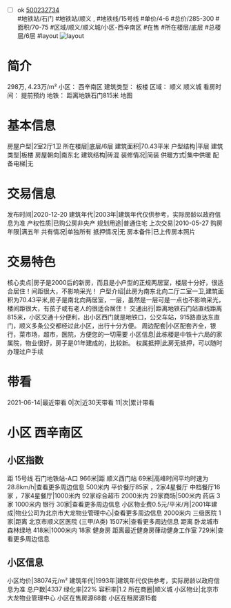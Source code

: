 - [ ] ok [500232734](https://bj.5i5j.com/ershoufang/500232734.html)  
 #地铁站/石门 #地铁站/顺义 ,  #地铁线/15号线
#单价/4-6 #总价/285-300 #面积/70-75   #区域/顺义/顺义城/小区-西辛南区 #在售 #所在楼层/底层 #总楼层/6层 #layout 
![layout](http://image2.5i5j.com//group1/M00/9E/15/CgqJMV1Je_mACzlgAAIdEt5_j8U463.jpg_P5.jpg) 
# 简介 
 298万,  4.23万/m² 
小区： 西辛南区
建筑类型： 板楼
区域： 顺义 顺义城
看房时间： 提前预约
地铁： 距离地铁石门815米 地图
# 基本信息 
 房屋户型|2室2厅1卫
所在楼层|底层/6层
建筑面积|70.43平米
户型结构|平层
建筑类型|板楼
房屋朝向|南东北
建筑结构|砖混
装修情况|简装
供暖方式|集中供暖
配备电梯|无
# 交易信息 
 发布时间|2020-12-20
建筑年代|2003年|建筑年代仅供参考，实际房龄以政府信息为准
产权性质|已购公房非央产
规划用途|普通住宅
上次交易|2010-05-27
购房年限|满五年
共有情况|单独所有
抵押情况|无
房本备件|已上传房本照片
# 交易特色 
 核心卖点|房子是2000后的新房，而且是小户型的正规两居室，楼层十分好，很适合居住！间距很大，不影响采光！
户型介绍|此房为南东北向二厅二室一卫,建筑面积为70.43平米,房子是南北向两居室，一层，虽然是一层可是一点也不影响采光，楼间距很大，有孩子或有老人的很适合居住！
交通出行|距离地铁石门站直线距离815米，小区交通十分便利，出小区西门就是地铁口，公交车站，915路直达东直门，顺义多条公交都经过此小区，出行十分方便。
周边配套|小区配套齐全，银行，菜市场，超市，医院，方便您的一切需要
小区信息|此栋楼是中铁十六局的家属院，物业很好，房子是01年建成的，比较新。
权属抵押|此房无抵押，可以随时办理过户手续
# 带看 
 2021-06-14|最近带看	 0|次|近30天带看	 11|次|累计带看
# 小区 西辛南区
## 小区指数 
 距 15号线 石门地铁站-A口 966米|距 顺义西门站 69米|高峰时间平均时速为28.8km/h|查看更多周边信息
500米内 平价餐厅85家 ，2家4星餐厅
中档餐厅16家 ，7家4星餐厅|1000米内 92家综合超市
2000米内 29家商场|500米内 药店 3家
1000米内 银行 30家|查看更多周边信息
小区物业费0.5元/平米/月|2001年建成|物业公司为北京市大龙物业管理中心|查看更多周边信息
2000米内 三级医院 1家|距离 北京市顺义区医院 (三甲/A类) 1507米|查看更多周边信息
距离 卧龙城市森林绿地 418米|1000米内 18家 健身房
距离最近健身房葎动健身工作室 729米|查看更多周边信息
## 小区信息 
 小区均价|38074元/m²
建筑年代|1993年|建筑年代仅供参考，实际房龄以政府信息为准
总户数|4337
绿化率|22%
容积率|1.2
所在商圈|顺义城
小区物业|北京市大龙物业管理中心
小区在售房源68套
小区在租房源15套
